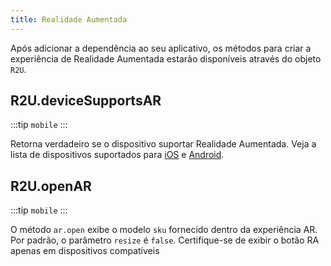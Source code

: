 ```yaml
---
title: Realidade Aumentada
---
```


Após adicionar a dependência ao seu aplicativo, os métodos para criar a experiência de Realidade Aumentada estarão disponíveis através do objeto `R2U`.

<!-- TODO: Insert gif here -->

## R2U.deviceSupportsAR

:::tip `mobile`
:::

Retorna verdadeiro se o dispositivo suportar Realidade Aumentada. Veja a lista de dispositivos suportados para [iOS](https://www.apple.com/augmented-reality/) e [Android](https://developers.google.com/ar/devices).

## R2U.openAR

:::tip `mobile`
:::

O método `ar.open` exibe o modelo `sku` fornecido dentro da experiência AR. Por padrão, o parâmetro `resize` é `false`. Certifique-se de exibir o botão RA apenas em dispositivos compatíveis